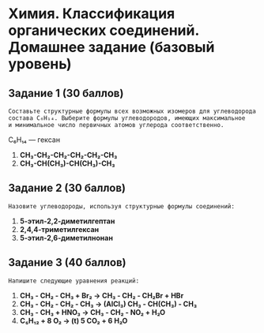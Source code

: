 # Химия. Классификация органических соединений. Домашнее задание (базовый уровень)

## Задание 1 (30 баллов)

    Составьте структурные формулы всех возможных изомеров для углеводорода
    состава C₆H₁₄. Выберите формулы углеводородов, имеющих максимальное
    и минимальное число первичных атомов углерода соответственно.

C₆H₁₄ — гексан

1. **CH₃-CH₂-CH₂-CH₂-CH₂-CH₃**
2. **CH₃-CH(CH₃)-CH(CH₃)-CH₃**

## Задание 2 (30 баллов)

    Назовите углеводороды, используя структурные формулы соединений:

1. **5-этил-2,2-диметилгептан**
2. **2,4,4-триметилгексан**
3. **5-этил-2,6-диметилнонан**

## Задание 3 (40 баллов)

    Напишите следующие уравнения реакций:

1. **CH₃ - CH₂ - CH₃ + Br₂ → CH₃ - CH₂ - CH₂Br + HBr**
2. **CH₃ - CH₂ - CH₂ - CH₃ → (AlCl₃) CH₃ - CH(CH₃) - CH₃**
3. **CH₃ - CH₃ + HNO₃ → CH₃ - CH₂ - NO₂ + H₂O**
4. **C₅H₁₂ + 8 O₂ → (t) 5 CO₂ + 6 H₂O**
